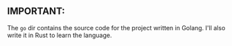 ## IMPORTANT:

The `go` dir contains the source code for the project written in Golang.
I'll also write it in Rust to learn the language.

